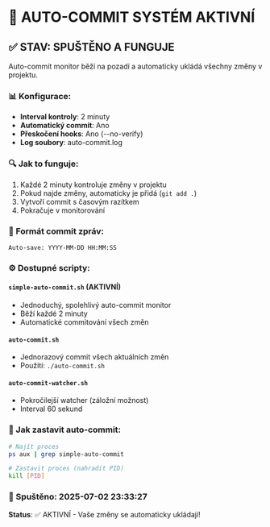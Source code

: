 # 🔄 AUTO-COMMIT SYSTÉM AKTIVNÍ

## ✅ STAV: SPUŠTĚNO A FUNGUJE

Auto-commit monitor běží na pozadí a automaticky ukládá všechny změny v projektu.

### 📊 Konfigurace:
- **Interval kontroly**: 2 minuty
- **Automatický commit**: Ano
- **Přeskočení hooks**: Ano (--no-verify)
- **Log soubory**: auto-commit.log

### 🔍 Jak to funguje:
1. Každé 2 minuty kontroluje změny v projektu
2. Pokud najde změny, automaticky je přidá (`git add .`)
3. Vytvoří commit s časovým razítkem
4. Pokračuje v monitorování

### 📝 Formát commit zpráv:
```
Auto-save: YYYY-MM-DD HH:MM:SS
```

### ⚙️ Dostupné scripty:

#### `simple-auto-commit.sh` (AKTIVNÍ)
- Jednoduchý, spolehlivý auto-commit monitor
- Běží každé 2 minuty
- Automatické commitování všech změn

#### `auto-commit.sh`
- Jednorazový commit všech aktuálních změn
- Použití: `./auto-commit.sh`

#### `auto-commit-watcher.sh`
- Pokročilejší watcher (záložní možnost)
- Interval 60 sekund

### 🛑 Jak zastavit auto-commit:
```bash
# Najít proces
ps aux | grep simple-auto-commit

# Zastavit proces (nahradit PID)
kill [PID]
```

### 📅 Spuštěno: 2025-07-02 23:33:27

**Status**: ✅ AKTIVNÍ - Vaše změny se automaticky ukládají!
